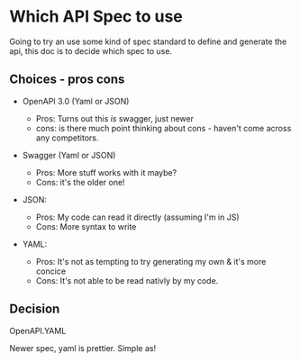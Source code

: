 # Which API Spec to use

Going to try an use some kind of spec standard to define and generate the api, this doc is to decide which spec to use.

## Choices - pros cons

 - OpenAPI 3.0 (Yaml or JSON)
   - Pros: Turns out this _is_ swagger, just newer
   - cons: is there much point thinking about cons - haven't come across any competitors.
 - Swagger (Yaml or JSON)
   - Pros: More stuff works with it maybe?
   - Cons: it's the older one!

 - JSON: 
   - Pros: My code can read it directly (assuming I'm in JS)
   - Cons: More syntax to write
 - YAML:
   - Pros: It's not as tempting to try generating my own & it's more concice
   - Cons: It's not able to be read nativly by my code.

## Decision

OpenAPI.YAML

Newer spec, yaml is prettier. Simple as!